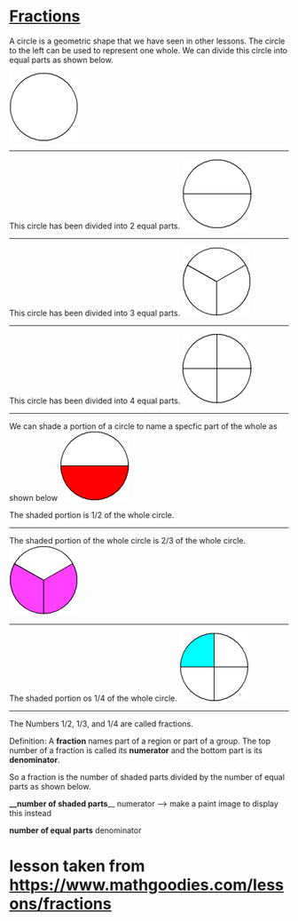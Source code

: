 # [Fractions](https://stackhouseclass.github.io/FractionsDisplay/)


A circle is a geometric shape that we have seen in other lessons. The circle to the left can be used to represent one whole. We can divide this circle into equal parts as shown below.

![alt text](./images/circle_whole_white.gif "whole circle")

***
This circle has been divided into 2 equal parts. 
![alt text](./images/circle_halves_white.gif "half circle ")
***

This circle has been divided into 3 equal parts. 
![alt text](./images/circle_thirds_white.gif "thirds circle ")
***

This circle has been divided into 4 equal parts. 
![alt text](./images/circle_fourths_white.gif "fourths circle ")
***

We can shade a portion of a circle to name a specfic part of the whole as shown below
![alt text](./images/circle_one_half_red.gif "red half circle")

The shaded portion is 1/2 of the whole circle.

***

The shaded portion of the whole circle is 2/3 of the whole circle. 
![alt text](./images/circle_two_thirds_pink.gif "pink two-thirds circle")

***

The shaded portion os 1/4 of the whole circle. 
![alt text](./images/circle_one_fourth_blue.gif "blue one-fourth circle")

***
The Numbers 1/2, 1/3, and 1/4 are called fractions. 

Definition: A **fraction** names part of a region or part of a group. The top number of a fraction is called its **numerator** and the bottom part is its **denominator**.

So a fraction is the number of shaded parts divided by the number of equal parts as shown below.

   **__number of shaded parts**__ numerator --> make a paint image to display this instead 
   
   **number of equal parts**  denominator
   
   # lesson taken from https://www.mathgoodies.com/lessons/fractions 
   
  
